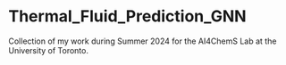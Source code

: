 # Thermal_Fluid_Prediction_GNN
Collection of my work during Summer 2024 for the AI4ChemS Lab at the University of Toronto.

